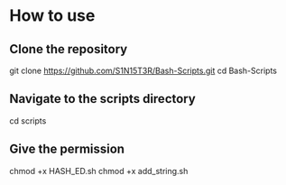 # How to use
## Clone the repository
git clone https://github.com/S1N15T3R/Bash-Scripts.git
cd Bash-Scripts
 
## Navigate to the scripts directory
cd scripts

## Give the permission
chmod +x HASH_ED.sh
chmod +x add_string.sh
